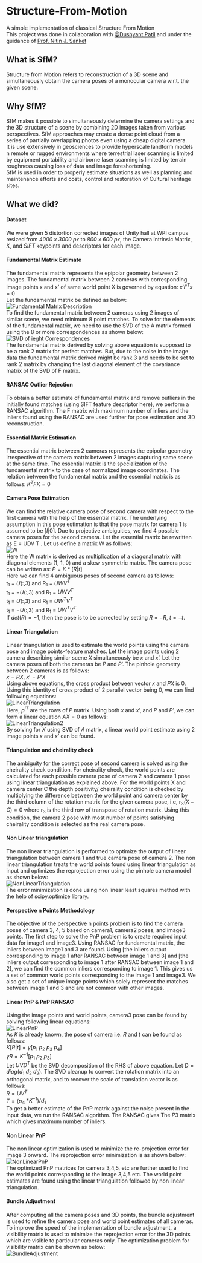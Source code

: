 # Structure-From-Motion
A simple implementation of classical Structure From Motion  
This project was done in collaboration with [@Dushyant Patil](https://github.com/dushyant6) and under the guidance of [Prof. Nitin J. Sanket](https://nitinjsanket.github.io/index.html)

## What is SfM?
Structure from Motion refers to reconstruction of a 3D scene and simultaneously obtain the camera poses of a monocular camera w.r.t. the given scene.

## Why SfM?
SfM makes it possible to simultaneously determine the camera settings and the 3D structure of a scene by combining 2D images taken from various perspectives. SfM approaches may create a dense point cloud from a series of partially overlapping photos even using a cheap digital camera.   
It is use extensively in geosciences to provide hyperscale landform models n remote or rugged environments where terrestrial laser scanning is limited by equipment portability and airborne laser scanning is limited by terrain roughness causing loss of data and image foreshortening.  
SfM is used in order to properly estimate situations as well as planning and maintenance efforts and costs, control and restoration of Cultural heritage sites.

## What we did?
#### Dataset
We were given 5 distortion corrected images of Unity hall at WPI campus resized from *4000 x 3000 px* to *800 x 600 px*, the Camera Intrinsic Matrix, *K*, and *SIFT* keypoints and descriptors for each image.

#### Fundamental Matrix Estimate
The fundamental matrix represents the epipolar geometry between 2 images. The fundamental matrix between 2 cameras with corresponding image points x and x’ of same world point X is governed by equation:  $x'F^Tx = 0$  
Let the fundamental matrix be defined as below:  
![Fundamental Matrix Description](Assets/Images/FundamentalMatrix.png)  
To find the fundamental matrix between 2 cameras using 2 images of similar scene, we need minimum 8 point matches. To solve for the elements of the fundamental matrix, we need to use the SVD of the A matrix formed using the 8 or more correspondences as shown below:  
![SVD of ieght Correspondences](Assets/Images/EightCorrespondances.png)  
The fundamental matrix derived by solving above equation is supposed to be a rank 2 matrix for perfect matches. But, due to the noise in the image data the fundamental matrix derived might be rank 3 and needs to be set to rank 2 matrix by changing the last diagonal element of the covariance matrix of the SVD of F matrix.  

#### RANSAC Outlier Rejection
To obtain a better estimate of fundamental matrix and remove outliers in the initially found matches (using SIFT feature descriptor here), we perform a RANSAC algorithm. The F matrix with maximum number of inliers and the inliers found using the RANSAC are used further for pose estimation and 3D reconstruction.  

#### Essential Matrix Estimation
The essential matrix between 2 cameras represents the epipolar geometry irrespective of the camera matrix between 2 images capturing same scene at the same time. The essential matrix is the specialization of the fundamental matrix to the case of normalized image coordinates. The relation between the fundamental matrix and the essential matrix is as follows: $K^TFK = 0$  

#### Camera Pose Estimation
We can find the relative camera pose of second camera with respect to the first camera with the help of the essential matrix. The underlying assumption in this pose estimation is that the pose matrix for camera 1 is assumed to be $[I | 0]$. Due to projective ambiguities, we find 4 possible camera poses for the second camera. Let the essential matrix be rewritten as E = UDV T . Let us define a matrix W as follows:  
![W](Assets/Images/W.png)  
Here the W matrix is derived as multiplication of a diagonal matrix with diagonal elements (1, 1, 0) and a skew symmetric matrix. The camera pose can be written as: $P = K*[R | t]$  
Here we can find 4 ambiguous poses of second camera as follows:  
t<sub>1</sub> = $U(:,3)$ and R<sub>1</sub> = $UWV^T$  
t<sub>1</sub> = $-U(:,3)$ and R<sub>1</sub> = $UWV^T$  
t<sub>1</sub> = $U(:,3)$ and R<sub>1</sub> = $UW^TV^T$  
t<sub>1</sub> = $-U(:,3)$ and R<sub>1</sub> = $UW^TV^T$  
If $det(R) = -1$, then the pose is to be corrected by setting $R = -R$, $t = -t$.  

#### Linear Triangulation
Linear triangulation is used to estimate the world points using the camera pose and image points-feature matches. Let the image points using 2 camera describing similar scene $X$ simultaneously be $x$ and $x’$. Let the camera poses of both the cameras be $P$ and $P’$. The pinhole geometry between 2 cameras is as follows:  
$x = PX$, $x' = P'X$  
Using above equations, the cross product between vector $x$ and $PX$ is 0. Using this identity of cross product of 2 parallel vector being 0, we can find following equations:  
![LinearTriangulation](Assets/Images/LinearTriangulation.png)  
Here, $p^{iT}$ are the rows of $P$ matrix. Using both $x$ and $x’$, and $P$ and $P’$, we can form a linear equation $AX = 0$ as follows:  
![LinearTriangulation2](Assets/Images/LinearTriangulation2.png)  
By solving for $X$ using SVD of $A$ matrix, a linear world point estimate using 2 image points $x$ and $x’$ can be found.  

#### Triangulation and cheirality check
The ambiguity for the correct pose of second camera is solved using the cheirality check condition. For cheirality check, the world points are calculated for each possible camera pose of camera 2 and camera 1 pose using linear triangulation as explained above. For the world points X and camera center C the depth positivity/ cheirality condition is checked by multiplying the difference between the world point and camera center by the third column of the rotation matrix for the given camera pose, i.e, r<sub>3</sub>$(X - C) = 0$ where r<sub>3</sub> is the third row of transpose of rotation matrix. Using this condition, the camera 2 pose with most number of points satisfying cheirality condition is selected as the real camera pose.  

#### Non Linear triangulation
The non linear triangulation is performed to optimize the output of linear triangulation between camera 1 and true camera pose of camera 2. The non linear triangulation treats the world points found using linear triangulation as input and optimizes the reprojection error using the pinhole camera model as shown below:  
![NonLinearTriangulation](Assets/Images/NonLinearTriangulation.png)  
The error minimization is done using non linear least squares method with the help of scipy.optimize library.  

#### Perspective n Points Methodology
The objective of the perspective n points problem is to find the camera poses of camera 3, 4, 5 based on camera1, camera2 poses, and image3 points. The first step to solve the PnP problem is to create required input data for image1 and image3. Using RANSAC for fundamental matrix, the inliers between image1 and 3 are found. Using [the inliers output corresponding to image 1 after RANSAC between image 1 and 3] and [the inliers output corresponding to image 1 after RANSAC between image 1 and 2], we can find the common inliers corresponding to image 1. This gives us a set of common world points corresponding to the image 1 and image3. We also get a set of unique image points which solely represent the matches between image 1 and 3 and are not common with other images.  

#### Linear PnP & PnP RANSAC
Using the image points and world points, camera3 pose can be found by solving following linear equations:  
![LinearPnP](Assets/Images/LinearPnP.png)  
As $K$ is already known, the pose of camera i.e. $R$ and $t$ can be found as follows:  
$K[R|t] = γ [p$<sub>1</sub> $p$<sub>2</sub> $p$<sub>3</sub> $p$<sub>4</sub>$]$  
$γR = K^{-1} [p$<sub>1</sub> $p$<sub>2</sub> $p$<sub>3</sub>$]$  
Let $UVD^T$ be the SVD decomposition of the RHS of above equation. Let $D = diag(d$<sub>1</sub> $d$<sub>2</sub> $d$<sub>2</sub>$)$. The SVD cleanup to convert the rotation matrix into an orthogonal matrix, and to recover the scale of translation vector is as follows:  
$R = UV^T$  
$T = (p$<sub>4</sub> $*K^{-1}) / d$<sub>1</sub>  
To get a better estimate of the PnP matrix against the noise present in the input data, we run the RANSAC algorithm. The RANSAC gives The $P3$ matrix which gives maximum number of inliers.  

#### Non Linear PnP
The non linear optimization is used to minimize the re-projection error for image 3 onward. The reprojection error minimization is as shown below:  
![NonLinearPnP](Assets/Images/NonLinearPnP.png)  
The optimized PnP matrices for
camera 3,4,5, etc are further used to find the world points corresponding to the image 3,4,5 etc. The world point estimates are found using the linear triangulation followed by non linear triangulation.  

#### Bundle Adjustment
After computing all the camera poses and 3D points, the bundle adjustment is used to refine the camera pose and world point estimates of all cameras. To improve the speed of the implementation of bundle adjustment, a visibility matrix is used to minimize the reprojection error for the 3D points which are visible to particular cameras only. The optimization problem for visibility matrix can be shown as below:  
![BundleAdjustment](Assets/Images/BundleAdjustment.png)
